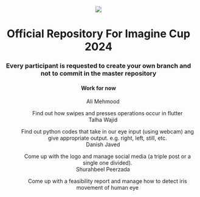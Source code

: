 <center>
<img src = "https://imaginecup.hec.gov.pk/upload/image-main.jpg">
<h1>Official Repository For Imagine Cup 2024</h1>
<h3>Every participant is requested to create your own branch and not to commit in the master repository</h3>
<h4> Work for now </h4>
<ol>
Ali Mehmood
<ul>
Find out how swipes and presses operations occur in flutter
</ul>
Talha Wajid
<ul>
Find out python codes that take in our eye input (using webcam) ang give appropriate output. e.g. right, left, still, etc.
</ul>
Danish Javed
<ul>
Come up with the logo and manage social media (a triple post or a single one divided). 
</ul>
Shurahbeel Peerzada
<ul>
Come up with a feasibility report and manage how to detect iris movement of human eye
</ul>
</ol>
</center>
